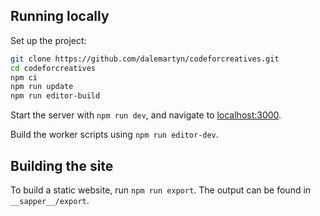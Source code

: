## Running locally

Set up the project:

```bash
git clone https://github.com/dalemartyn/codeforcreatives.git
cd codeforcreatives
npm ci
npm run update
npm run editor-build
```

Start the server with `npm run dev`, and navigate to [localhost:3000](http://localhost:3000).

Build the worker scripts using `npm run editor-dev`.

## Building the site

To build a static website, run `npm run export`. The output can be found in `__sapper__/export`.
